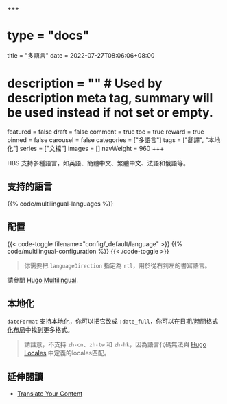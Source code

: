 +++
# type = "docs"
title = "多語言"
date = 2022-07-27T08:06:06+08:00
# description = "" # Used by description meta tag, summary will be used instead if not set or empty.
featured = false
draft = false
comment = true
toc = true
reward = true
pinned = false
carousel = false
categories = ["多語言"]
tags = ["翻譯", "本地化"]
series = ["文檔"]
images = []
navWeight = 960
+++

HBS 支持多種語言，如英語、簡體中文、繁體中文、法語和俄語等。

<!--more-->

## 支持的語言

{{% code/multilingual-languages %}}

## 配置

{{< code-toggle filename="config/_default/language" >}}
{{% code/multilingual-configuration %}}
{{< /code-toggle >}}

> 你需要把 `languageDirection` 指定為 `rtl`，用於從右到左的書寫語言。

請參閱 [Hugo Multilingual](https://gohugo.io/content-management/multilingual/).

## 本地化

`dateFormat` 支持本地化，你可以把它改成 `:date_full`，你可以在[日期/時間格式化布局](https://gohugo.io/functions/dateformat/#datetime-formatting-layouts)中找到更多格式。

> 請註意，不支持 `zh-cn`、`zh-tw` 和 `zh-hk`，因為語言代碼無法與 [Hugo Locales](https://github.com/gohugoio/locales) 中定義的locales匹配。

## 延伸閱讀

- [Translate Your Content](https://gohugo.io/content-management/multilingual/#translate-your-content)
